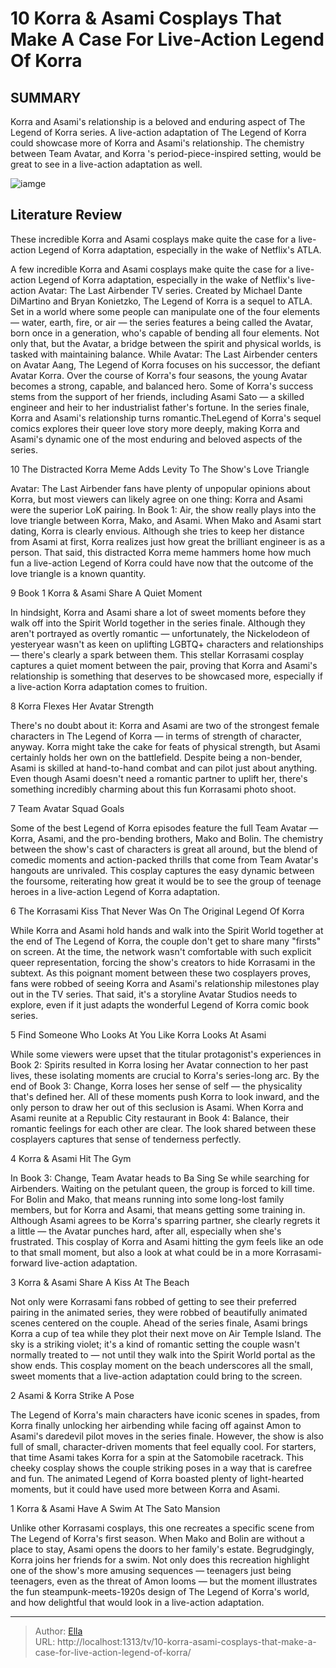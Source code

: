 # 10 Korra &amp; Asami Cosplays That Make A Case For Live-Action Legend Of Korra


## SUMMARY 


 Korra and Asami&#39;s relationship is a beloved and enduring aspect of 
The Legend of Korra
 series. 
 A live-action adaptation of 
The Legend of Korra
 could showcase more of Korra and Asami&#39;s relationship. 
 The chemistry between Team Avatar, and 
Korra
&#39;s period-piece-inspired setting, would be great to see in a live-action adaptation as well. 

![iamge](https://static1.srcdn.com/wordpress/wp-content/uploads/2024/01/korra-grinning-in-front-of-image-of-korra-and-asami-entering-the-spirit-world-in-the-legend-of-korra-series-finale.jpg)

## Literature Review
These incredible Korra and Asami cosplays make quite the case for a live-action Legend of Korra adaptation, especially in the wake of Netflix&#39;s ATLA.




A few incredible Korra and Asami cosplays make quite the case for a live-action Legend of Korra adaptation, especially in the wake of Netflix&#39;s live-action Avatar: The Last Airbender TV series. Created by Michael Dante DiMartino and Bryan Konietzko, The Legend of Korra is a sequel to ATLA. Set in a world where some people can manipulate one of the four elements — water, earth, fire, or air — the series features a being called the Avatar, born once in a generation, who&#39;s capable of bending all four elements. Not only that, but the Avatar, a bridge between the spirit and physical worlds, is tasked with maintaining balance.
While Avatar: The Last Airbender centers on Avatar Aang, The Legend of Korra focuses on his successor, the defiant Avatar Korra. Over the course of Korra&#39;s four seasons, the young Avatar becomes a strong, capable, and balanced hero. Some of Korra&#39;s success stems from the support of her friends, including Asami Sato — a skilled engineer and heir to her industrialist father&#39;s fortune. In the series finale, Korra and Asami&#39;s relationship turns romantic.TheLegend of Korra&#39;s sequel comics explores their queer love story more deeply, making Korra and Asami&#39;s dynamic one of the most enduring and beloved aspects of the series.









 








 10  The Distracted Korra Meme Adds Levity To The Show&#39;s Love Triangle 


Avatar: The Last Airbender fans have plenty of unpopular opinions about Korra, but most viewers can likely agree on one thing: Korra and Asami were the superior LoK pairing. In Book 1: Air, the show really plays into the love triangle between Korra, Mako, and Asami. When Mako and Asami start dating, Korra is clearly envious. Although she tries to keep her distance from Asami at first, Korra realizes just how great the brilliant engineer is as a person. That said, this distracted Korra meme hammers home how much fun a live-action Legend of Korra could have now that the outcome of the love triangle is a known quantity.





 9  Book 1 Korra &amp; Asami Share A Quiet Moment 


In hindsight, Korra and Asami share a lot of sweet moments before they walk off into the Spirit World together in the series finale. Although they aren&#39;t portrayed as overtly romantic — unfortunately, the Nickelodeon of yesteryear wasn&#39;t as keen on uplifting LGBTQ&#43; characters and relationships — there&#39;s clearly a spark between them. This stellar Korrasami cosplay captures a quiet moment between the pair, proving that Korra and Asami&#39;s relationship is something that deserves to be showcased more, especially if a live-action Korra adaptation comes to fruition.





 8  Korra Flexes Her Avatar Strength 


There&#39;s no doubt about it: Korra and Asami are two of the strongest female characters in The Legend of Korra — in terms of strength of character, anyway. Korra might take the cake for feats of physical strength, but Asami certainly holds her own on the battlefield. Despite being a non-bender, Asami is skilled at hand-to-hand combat and can pilot just about anything. Even though Asami doesn&#39;t need a romantic partner to uplift her, there&#39;s something incredibly charming about this fun Korrasami photo shoot.





 7  Team Avatar Squad Goals 


Some of the best Legend of Korra episodes feature the full Team Avatar — Korra, Asami, and the pro-bending brothers, Mako and Bolin. The chemistry between the show&#39;s cast of characters is great all around, but the blend of comedic moments and action-packed thrills that come from Team Avatar&#39;s hangouts are unrivaled. This cosplay captures the easy dynamic between the foursome, reiterating how great it would be to see the group of teenage heroes in a live-action Legend of Korra adaptation.





 6  The Korrasami Kiss That Never Was On The Original Legend Of Korra 


While Korra and Asami hold hands and walk into the Spirit World together at the end of The Legend of Korra, the couple don&#39;t get to share many &#34;firsts&#34; on screen. At the time, the network wasn&#39;t comfortable with such explicit queer representation, forcing the show&#39;s creators to hide Korrasami in the subtext. As this poignant moment between these two cosplayers proves, fans were robbed of seeing Korra and Asami&#39;s relationship milestones play out in the TV series. That said, it&#39;s a storyline Avatar Studios needs to explore, even if it just adapts the wonderful Legend of Korra comic book series.





 5  Find Someone Who Looks At You Like Korra Looks At Asami 


While some viewers were upset that the titular protagonist&#39;s experiences in Book 2: Spirits resulted in Korra losing her Avatar connection to her past lives, these isolating moments are crucial to Korra&#39;s series-long arc. By the end of Book 3: Change, Korra loses her sense of self — the physicality that&#39;s defined her. All of these moments push Korra to look inward, and the only person to draw her out of this seclusion is Asami. When Korra and Asami reunite at a Republic City restaurant in Book 4: Balance, their romantic feelings for each other are clear. The look shared between these cosplayers captures that sense of tenderness perfectly.





 4  Korra &amp; Asami Hit The Gym 


In Book 3: Change, Team Avatar heads to Ba Sing Se while searching for Airbenders. Waiting on the petulant queen, the group is forced to kill time. For Bolin and Mako, that means running into some long-lost family members, but for Korra and Asami, that means getting some training in. Although Asami agrees to be Korra&#39;s sparring partner, she clearly regrets it a little — the Avatar punches hard, after all, especially when she&#39;s frustrated. This cosplay of Korra and Asami hitting the gym feels like an ode to that small moment, but also a look at what could be in a more Korrasami-forward live-action adaptation.





 3  Korra &amp; Asami Share A Kiss At The Beach 


Not only were Korrasami fans robbed of getting to see their preferred pairing in the animated series, they were robbed of beautifully animated scenes centered on the couple. Ahead of the series finale, Asami brings Korra a cup of tea while they plot their next move on Air Temple Island. The sky is a striking violet; it&#39;s a kind of romantic setting the couple wasn&#39;t normally treated to — not until they walk into the Spirit World portal as the show ends. This cosplay moment on the beach underscores all the small, sweet moments that a live-action adaptation could bring to the screen.





 2  Asami &amp; Korra Strike A Pose 


The Legend of Korra&#39;s main characters have iconic scenes in spades, from Korra finally unlocking her airbending while facing off against Amon to Asami&#39;s daredevil pilot moves in the series finale. However, the show is also full of small, character-driven moments that feel equally cool. For starters, that time Asami takes Korra for a spin at the Satomobile racetrack. This cheeky cosplay shows the couple striking poses in a way that is carefree and fun. The animated Legend of Korra boasted plenty of light-hearted moments, but it could have used more between Korra and Asami.





 1  Korra &amp; Asami Have A Swim At The Sato Mansion 


Unlike other Korrasami cosplays, this one recreates a specific scene from The Legend of Korra&#39;s first season. When Mako and Bolin are without a place to stay, Asami opens the doors to her family&#39;s estate. Begrudgingly, Korra joins her friends for a swim. Not only does this recreation highlight one of the show&#39;s more amusing sequences — teenagers just being teenagers, even as the threat of Amon looms — but the moment illustrates the fun steampunk-meets-1920s design of The Legend of Korra&#39;s world, and how delightful that would look in a live-action adaptation. 

---

> Author: [Ella](https://instagram.hk.cn/)  
> URL: http://localhost:1313/tv/10-korra-asami-cosplays-that-make-a-case-for-live-action-legend-of-korra/  

